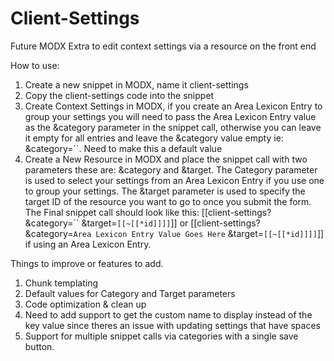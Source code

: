 Client-Settings
===============

Future MODX Extra to edit context settings via a resource on the front end

How to use:

1. Create a new snippet in MODX, name it client-settings
2. Copy the client-settings code into the snippet
3. Create Context Settings in MODX, if you create an Area Lexicon Entry to group your settings you will need to pass the Area Lexicon Entry value as the &category parameter in the snippet call, otherwise you can leave it empty for all entries and leave the &category value empty ie: &category=``. Need to make this a default value
4. Create a New Resource in MODX and place the snippet call with two parameters these are: &category and &target. The Category parameter is used to select your settings from an Area Lexicon Entry if you use one to group your settings. The &target parameter is used to specify the target ID of the resource you want to go to once you submit the form. The Final snippet call should look like this: [[client-settings? &category=`` &target=`[[~[[*id]]]]`]] or [[client-settings? &category=`Area Lexicon Entry Value Goes Here` &target=`[[~[[*id]]]]`]] if using an Area Lexicon Entry.

Things to improve or features to add.

1. Chunk templating
2. Default values for Category and Target parameters
3. Code optimization & clean up
4. Need to add support to get the custom name to display instead of the key value since theres an issue with updating settings that have spaces
5. Support for multiple snippet calls via categories with a single save button.
